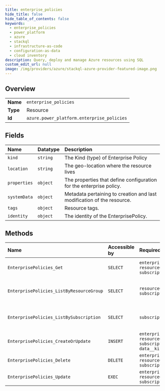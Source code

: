 ```yaml
---
title: enterprise_policies
hide_title: false
hide_table_of_contents: false
keywords:
  - enterprise_policies
  - power_platform
  - azure    
  - stackql
  - infrastructure-as-code
  - configuration-as-data
  - cloud inventory
description: Query, deploy and manage Azure resources using SQL
custom_edit_url: null
image: /img/providers/azure/stackql-azure-provider-featured-image.png
---
```

  
    

## Overview
<table><tbody>
<tr><td><b>Name</b></td><td><code>enterprise_policies</code></td></tr>
<tr><td><b>Type</b></td><td>Resource</td></tr>
<tr><td><b>Id</b></td><td><code>azure.power_platform.enterprise_policies</code></td></tr>
</tbody></table>

## Fields
| Name | Datatype | Description |
|:-----|:---------|:------------|
| `kind` | `string` | The Kind (type) of Enterprise Policy |
| `location` | `string` | The geo-location where the resource lives |
| `properties` | `object` | The properties that define configuration for the enterprise policy. |
| `systemData` | `object` | Metadata pertaining to creation and last modification of the resource. |
| `tags` | `object` | Resource tags. |
| `identity` | `object` | The identity of the EnterprisePolicy. |
## Methods
| Name | Accessible by | Required Params | Description |
|:-----|:--------------|:----------------|:------------|
| `EnterprisePolicies_Get` | `SELECT` | `enterprisePolicyName, resourceGroupName, subscriptionId` | Get information about an EnterprisePolicy |
| `EnterprisePolicies_ListByResourceGroup` | `SELECT` | `resourceGroupName, subscriptionId` | Retrieve a list of EnterprisePolicies within a given resource group |
| `EnterprisePolicies_ListBySubscription` | `SELECT` | `subscriptionId` | Retrieve a list of EnterprisePolicies within a subscription |
| `EnterprisePolicies_CreateOrUpdate` | `INSERT` | `enterprisePolicyName, resourceGroupName, subscriptionId, data__kind` | Creates an EnterprisePolicy |
| `EnterprisePolicies_Delete` | `DELETE` | `enterprisePolicyName, resourceGroupName, subscriptionId` | Delete an EnterprisePolicy |
| `EnterprisePolicies_Update` | `EXEC` | `enterprisePolicyName, resourceGroupName, subscriptionId` | Updates an EnterprisePolicy |
